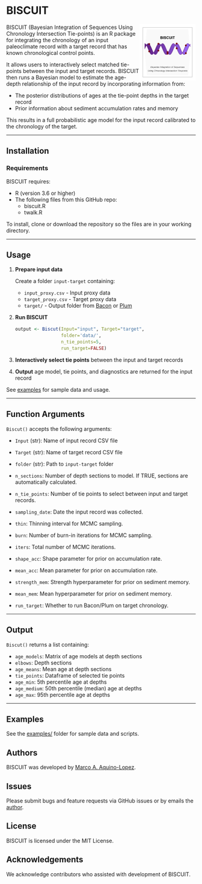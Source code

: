 # BISCUIT

<img src="Figures/logo.png" width="150" align="right">

BISCUIT (Bayesian Integration of Sequences Using Chronology Intersection Tie-points) is an R package for integrating the chronology of an input paleoclimate record with a target record that has known chronological control points.

It allows users to interactively select matched tie-points between the input and target records. BISCUIT then runs a Bayesian model to estimate the age-depth relationship of the input record by incorporating information from:

- The posterior distributions of ages at the tie-point depths in the target record
- Prior information about sediment accumulation rates and memory

This results in a full probabilistic age model for the input record calibrated to the chronology of the target.

***

## Installation

### Requirements

BISCUIT requires:

- R (version 3.6 or higher) 
- The following files from this GitHub repo:
  - biscuit.R
  - twalk.R

To install, clone or download the repository so the files are in your working directory.

***

## Usage 

1. **Prepare input data**

   Create a folder `input-target` containing:
   
   - `input_proxy.csv` - Input proxy data 
   - `target_proxy.csv` - Target proxy data
   - `target/` - Output folder from [Bacon](https://github.com/Maarten14C/rbacon.git) or [Plum](https://github.com/Maarten14C/rplum.git)

2. **Run BISCUIT**

   ```R
   output <- Biscut(Input="input", Target="target", 
                    folder='data/',  
                    n_tie_points=5,
                    run_target=FALSE)
   ```
   
3. **Interactively select tie points** between the input and target records

4. **Output** age model, tie points, and diagnostics are returned for the input record  
   
See [examples](examples) for sample data and usage.

*** 

## Function Arguments

`Biscut()` accepts the following arguments:

- `Input` (str): Name of input record CSV file
- `Target` (str): Name of target record CSV file 
- `folder` (str): Path to `input-target` folder
- `n_sections`: Number of depth sections to model. If TRUE, sections are automatically calculated.

- `n_tie_points`: Number of tie points to select between input and target records.

- `sampling_date`: Date the input record was collected. 

- `thin`: Thinning interval for MCMC sampling.

- `burn`: Number of burn-in iterations for MCMC sampling. 

- `iters`: Total number of MCMC iterations.

- `shape_acc`: Shape parameter for prior on accumulation rate.

- `mean_acc`: Mean parameter for prior on accumulation rate.

- `strength_mem`: Strength hyperparameter for prior on sediment memory.

- `mean_mem`: Mean hyperparameter for prior on sediment memory.

- `run_target`: Whether to run Bacon/Plum on target chronology.



***

## Output 

`Biscut()` returns a list containing:

- `age_models`: Matrix of age models at depth sections
- `elbows`: Depth sections
- `age_means`: Mean age at depth sections 
- `tie_points`: Dataframe of selected tie points
- `age_min`: 5th percentile age at depths
- `age_medium`: 50th percentile (median) age at depths  
- `age_max`: 95th percentile age at depths

***

## Examples

See the [examples/](examples) folder for sample data and scripts.

## Authors

BISCUIT was developed by [Marco A. Aquino-Lopez](aquino@cimat.mx).

## Issues

Please submit bugs and feature requests via GitHub issues or by emails the [author](aquino@cimat.mx).

## License 

BISCUIT is licensed under the MIT License. 

## Acknowledgements

We acknowledge contributors who assisted with development of BISCUIT.